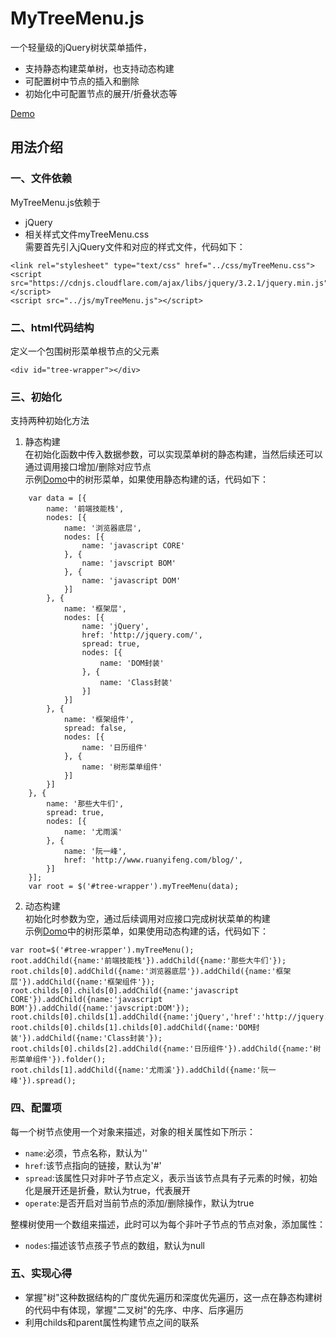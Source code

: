 # MyTreeMenu.js
一个轻量级的jQuery树状菜单插件，
+ 支持静态构建菜单树，也支持动态构建
+ 可配置树中节点的插入和删除
+ 初始化中可配置节点的展开/折叠状态等  

[Demo](https://bobofangwei.github.io/UIcomponnets/%E5%85%A8%E5%B1%8F%E6%BB%9A%E5%8A%A8%E6%8F%92%E4%BB%B6/myfullpage/demo/index.html)
## 用法介绍
### 一、文件依赖
MyTreeMenu.js依赖于
+ jQuery
+ 相关样式文件myTreeMenu.css   
需要首先引入jQuery文件和对应的样式文件，代码如下：
```
<link rel="stylesheet" type="text/css" href="../css/myTreeMenu.css">
<script src="https://cdnjs.cloudflare.com/ajax/libs/jquery/3.2.1/jquery.min.js"></script>
<script src="../js/myTreeMenu.js"></script>
```
### 二、html代码结构
定义一个包围树形菜单根节点的父元素
```
<div id="tree-wrapper"></div>
```
### 三、初始化
支持两种初始化方法  
1. 静态构建  
在初始化函数中传入数据参数，可以实现菜单树的静态构建，当然后续还可以通过调用接口增加/删除对应节点  
示例[Domo]()中的树形菜单，如果使用静态构建的话，代码如下：
```
    var data = [{
        name: '前端技能栈',
        nodes: [{
            name: '浏览器底层',
            nodes: [{
                name: 'javascript CORE'
            }, {
                name: 'javscript BOM'
            }, {
                name: 'javascript DOM'
            }]
        }, {
            name: '框架层',
            nodes: [{
                name: 'jQuery',
                href: 'http://jquery.com/',
                spread: true,
                nodes: [{
                    name: 'DOM封装'
                }, {
                    name: 'Class封装'
                }]
            }]
        }, {
            name: '框架组件',
            spread: false,
            nodes: [{
                name: '日历组件'
            }, {
                name: '树形菜单组件'
            }]
        }]
    }, {
        name: '那些大牛们',
        spread: true,
        nodes: [{
            name: '尤雨溪'
        }, {
            name: '阮一峰',
            href: 'http://www.ruanyifeng.com/blog/',
        }]
    }];
    var root = $('#tree-wrapper').myTreeMenu(data);
```
2. 动态构建  
初始化时参数为空，通过后续调用对应接口完成树状菜单的构建  
示例[Domo]()中的树形菜单，如果使用动态构建的话，代码如下：
```
var root=$('#tree-wrapper').myTreeMenu();
root.addChild({name:'前端技能栈'}).addChild({name:'那些大牛们'});
root.childs[0].addChild({name:'浏览器底层'}).addChild({name:'框架层'}).addChild({name:'框架组件'});
root.childs[0].childs[0].addChild({name:'javascript CORE'}).addChild({name:'javascript BOM'}).addChild({name:'javscript:DOM'});
root.childs[0].childs[1].addChild({name:'jQuery','href':'http://jquery.com/'});
root.childs[0].childs[1].childs[0].addChild({name:'DOM封装'}).addChild({name:'Class封装'});
root.childs[0].childs[2].addChild({name:'日历组件'}).addChild({name:'树形菜单组件'}).folder();
root.childs[1].addChild({name:'尤雨溪'}).addChild({name:'阮一峰'}).spread();
```

### 四、配置项
每一个树节点使用一个对象来描述，对象的相关属性如下所示：
+ `name`:必须，节点名称，默认为''
+ `href`:该节点指向的链接，默认为'#'
+ `spread`:该属性只对非叶子节点定义，表示当该节点具有子元素的时候，初始化是展开还是折叠，默认为true，代表展开
+ `operate`:是否开启对当前节点的添加/删除操作，默认为true

整棵树使用一个数组来描述，此时可以为每个非叶子节点的节点对象，添加属性：
+ `nodes`:描述该节点孩子节点的数组，默认为null

### 五、实现心得
+ 掌握"树"这种数据结构的广度优先遍历和深度优先遍历，这一点在静态构建树的代码中有体现，掌握"二叉树"的先序、中序、后序遍历
+ 利用childs和parent属性构建节点之间的联系
